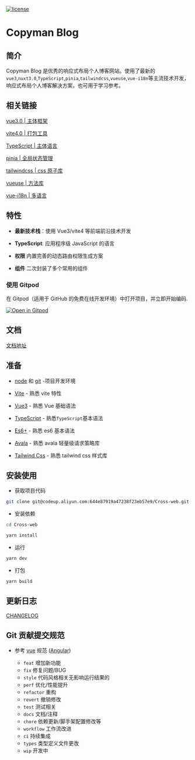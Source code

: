 [![license](https://img.shields.io/github/license/anncwb/vue-vben-admin.svg)](LICENSE)

<h1>
Copyman Blog
</h1>


## 简介

Copyman Blog 是优秀的响应式布局个人博客网站。使用了最新的`vue3`,`nuxt3.0`,`TypeScript`,`pinia`,`tailwindcss`,`vueuse`,`vue-i18n`等主流技术开发，响应式布局个人博客解决方案，也可用于学习参考。

## 相关链接

[vue3.0 | 主体框架](https://cn.vuejs.org/)

[vite4.0 | 打包工具](https://vitejs.cn/)

[TypeScript | 主体语言](https://www.tslang.cn/index.html)

[pinia | 全局状态管理](https://pinia.web3doc.top/)

[tailwindcss | css 原子库](https://www.tailwindcss.cn/)

[vueuse | 方法库](https://www.vueusejs.com/)

[vue-i18n | 多语言](https://vue-i18n.intlify.dev/)

## 特性

- **最新技术栈**：使用 Vue3/vite4 等前端前沿技术开发

- **TypeScript**: 应用程序级 JavaScript 的语言

- **权限** 内置完善的动态路由权限生成方案

- **组件** 二次封装了多个常用的组件

### 使用 Gitpod

在 Gitpod（适用于 GitHub 的免费在线开发环境）中打开项目，并立即开始编码.

[![Open in Gitpod](https://gitpod.io/button/open-in-gitpod.svg)](https://gitpod.io/#https://github.com/anncwb/vue-vben-admin)

## 文档

[文档地址](https://vvbin.cn/doc-next/)

## 准备

- [node](http://nodejs.org/) 和 [git](https://git-scm.com/) -项目开发环境

- [Vite](https://vitejs.dev/) - 熟悉 vite 特性

- [Vue3](https://v3.vuejs.org/) - 熟悉 Vue 基础语法

- [TypeScript](https://www.typescriptlang.org/) - 熟悉`TypeScript`基本语法

- [Es6+](http://es6.ruanyifeng.com/) - 熟悉 es6 基本语法

- [Avala](https://alova.js.org) - 熟悉 avala 轻量级请求策略库

- [Tailwind Css](https://www.tailwindcss.cn/docs/installation) - 熟悉 tailwind css 样式库

## 安装使用

- 获取项目代码

```bash
git clone git@codeup.aliyun.com:644e87919a47238f23eb57e9/Cross-web.git
```

- 安装依赖

```bash
cd Cross-web

yarn install

```

- 运行

```bash
yarn dev
```

- 打包

```bash
yarn build
```

## 更新日志

[CHANGELOG](./CHANGELOG.zh_CN.md)

## Git 贡献提交规范

- 参考 [vue](https://github.com/vuejs/vue/blob/dev/.github/COMMIT_CONVENTION.md) 规范 ([Angular](https://github.com/conventional-changelog/conventional-changelog/tree/master/packages/conventional-changelog-angular))

  - `feat` 增加新功能
  - `fix` 修复问题/BUG
  - `style` 代码风格相关无影响运行结果的
  - `perf` 优化/性能提升
  - `refactor` 重构
  - `revert` 撤销修改
  - `test` 测试相关
  - `docs` 文档/注释
  - `chore` 依赖更新/脚手架配置修改等
  - `workflow` 工作流改进
  - `ci` 持续集成
  - `types` 类型定义文件更改
  - `wip` 开发中
